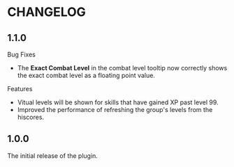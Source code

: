 # CHANGELOG

## 1.1.0

Bug Fixes

* The **Exact Combat Level** in the combat level tooltip now correctly shows the exact combat level as a floating point value.

Features

* Vitual levels will be shown for skills that have gained XP past level 99.
* Improved the performance of refreshing the group's levels from the hiscores.

## 1.0.0

The initial release of the plugin.